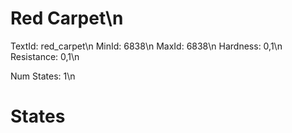 # Red Carpet\n
TextId: red_carpet\n
MinId: 6838\n
MaxId: 6838\n
Hardness: 0,1\n
Resistance: 0,1\n

Num States: 1\n
# States
```

```